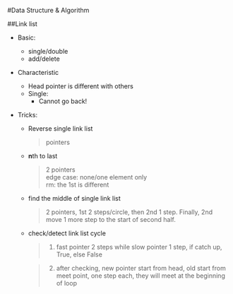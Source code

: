 #Data Structure & Algorithm

##Link list

* Basic:
    * single/double
    * add/delete
* Characteristic
    * Head pointer is different with others
    * Single:
        * Cannot go back!
* Tricks:

    * Reverse single link list

        > pointers

    * **n**th to last
        > 2 pointers<br>
        > edge case: none/one element only<br>
        > rm: the 1st is different

    * find the middle of single link list

        > 2 pointers, 1st 2 steps/circle, then 2nd 1 step. Finally, 2nd move 1 more step to the start of second half.

    * check/detect link list cycle

        > 1. fast pointer 2 steps while slow pointer 1 step, if catch up, True, else False

        > 2. after checking, new pointer start from head, old start from meet point, one step each, they will meet at the beginning of loop

